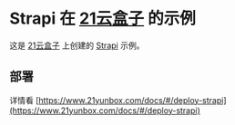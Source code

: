 # Strapi 在 [21云盒子](http://www.21yunbox.com/) 的示例

这是 [21云盒子](http://www.21yunbox.com/) 上创建的 [Strapi](https://strapi.io/) 示例。

## 部署

详情看 [https://www.21yunbox.com/docs/#/deploy-strapi](https://www.21yunbox.com/docs/#/deploy-strapi)